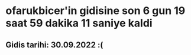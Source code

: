 # ofarukbicer'in gidisine son 6 gun 19 saat 59 dakika 11 saniye kaldi

## Gidis tarihi: 30.09.2022 :(